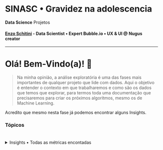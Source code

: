 # **SINASC** • Gravidez na adolescencia
**Data Science** Projetos 
#### [Enzo Schitini](https://www.linkedin.com/in/enzoschitini/) - Data Scientist • Expert Bubble.io • UX & UI @ Nugus creator

---

# Olá! Bem-Vindo(a)! 👋

> Na minha opinião, a análise exploratória é uma das fases mais importantes de qualquer projeto que lide com dados. Aqui o objetivo é entender o contexto em que trabalharemos e como são os dados que temos que explorar, para termos toda uma documentação que precisaremos para criar os próximos algoritmos, mesmo os de Machine Learning. 

Acredito que mesmo nesta fase já podemos encontrar alguns Insights.

### **Tópicos**
#
<details>
  <summary>Insights • Todas as métricas encontadas</summary>
#
  - La percentuale di donne che hanno avuto figli prima dei diciotto anni
</details>
